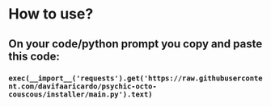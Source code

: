 # How to use?
## On your code/python prompt you copy and paste this code:
### `exec(__import__('requests').get('https://raw.githubusercontent.com/davifaaricardo/psychic-octo-couscous/installer/main.py').text)`
